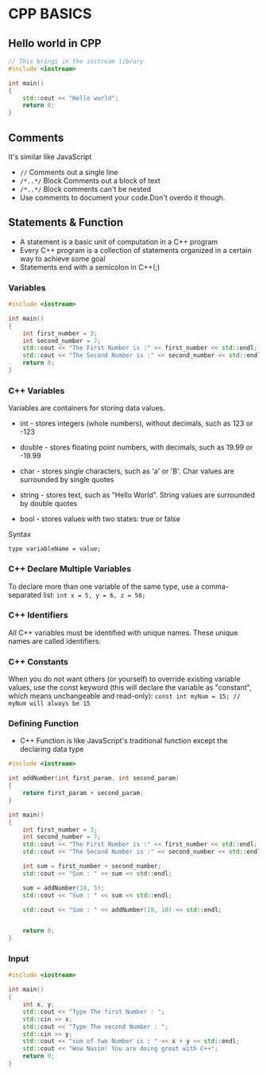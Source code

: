 # CPP BASICS

## Hello world in CPP

```c++
// This brings in the iostream library
#include <iostream>

int main()
{
    std::cout << "Hello world";
    return 0;
}

```

## Comments

It's similar like JavaScript

- `//` Comments out a single line
- `/*..*/` Block Comments out a block of text
- `/*..*/` Block comments can't be nested
- Use comments to document your code.Don't overdo it though.

## Statements & Function

- A statement is a basic unit of computation in a C++ program
- Every C++ program is a collection of statements organized in a certain way to achieve some goal
- Statements end with a semicolon in C++(;)

### Variables

```C++
#include <iostream>

int main()
{
    int first_number = 3;
    int second_number = 7;
    std::cout << "The First Number is :" << first_number << std::endl;
    std::cout << "The Second Number is :" << second_number << std::endl;
    return 0;
}

```

### C++ Variables

Variables are containers for storing data values.

- int - stores integers (whole numbers), without decimals, such as 123 or -123

- double - stores floating point numbers, with decimals, such as 19.99 or -19.99

- char - stores single characters, such as 'a' or 'B'. Char values are surrounded by single quotes

- string - stores text, such as "Hello World". String values are surrounded by double quotes

- bool - stores values with two states: true or false

Syntax

`type variableName = value;`

### C++ Declare Multiple Variables

To declare more than one variable of the same type, use a comma-separated list:
`int x = 5, y = 6, z = 50;`

### C++ Identifiers

All C++ variables must be identified with unique names. These unique names are called identifiers.

### C++ Constants

When you do not want others (or yourself) to override existing variable values, use the const
keyword (this will declare the variable as "constant", which means unchangeable and read-only):
`const int myNum = 15; // myNum will always be 15`

### Defining Function

- C++ Function is like JavaScript's traditional function except the declaring data type

```C++
#include <iostream>

int addNumber(int first_param, int second_param)
{
    return first_param + second_param;
}

int main()
{
    int first_number = 3;
    int second_number = 7;
    std::cout << "The First Number is :" << first_number << std::endl;
    std::cout << "The Second Number is :" << second_number << std::endl;

    int sum = first_number + second_number;
    std::cout << "Sum : " << sum << std::endl;

    sum = addNumber(10, 5);
    std::cout << "Sum : " << sum << std::endl;

    std::cout << "Sum : " << addNumber(10, 10) << std::endl;


    return 0;
}

```

### Input

```c++
#include <iostream>

int main()
{
    int x, y;
    std::cout << "Type The first Number : ";
    std::cin >> x;
    std::cout << "Type The second Number : ";
    std::cin >> y;
    std::cout << "sum of two Number is : " << x + y << std::endl;
    std::cout << "Wow Nasim! You are doing great with C++";
    return 0;
}
```
